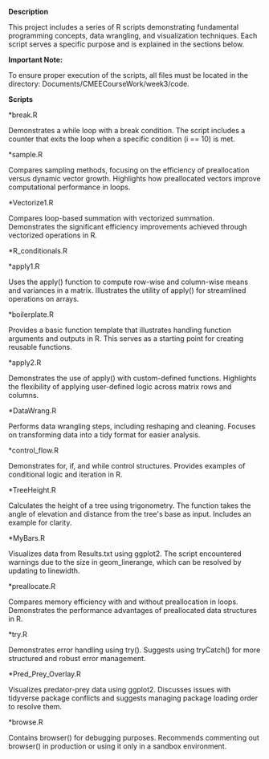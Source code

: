 
**Description**

This project includes a series of R scripts demonstrating fundamental programming concepts, data wrangling, and visualization techniques. Each script serves a specific purpose and is explained in the sections below.

**Important Note:**

To ensure proper execution of the scripts, all files must be located in the directory:
Documents/CMEECourseWork/week3/code.

**Scripts**

*break.R

Demonstrates a while loop with a break condition. The script includes a counter that exits the loop when a specific condition (i == 10) is met.

*sample.R

Compares sampling methods, focusing on the efficiency of preallocation versus dynamic vector growth. Highlights how preallocated vectors improve computational performance in loops.

*Vectorize1.R

Compares loop-based summation with vectorized summation. Demonstrates the significant efficiency improvements achieved through vectorized operations in R.

*R_conditionals.R

*apply1.R

Uses the apply() function to compute row-wise and column-wise means and variances in a matrix. Illustrates the utility of apply() for streamlined operations on arrays.

*boilerplate.R

Provides a basic function template that illustrates handling function arguments and outputs in R. This serves as a starting point for creating reusable functions.

*apply2.R

Demonstrates the use of apply() with custom-defined functions. Highlights the flexibility of applying user-defined logic across matrix rows and columns.

*DataWrang.R

Performs data wrangling steps, including reshaping and cleaning. Focuses on transforming data into a tidy format for easier analysis.

*control_flow.R

Demonstrates for, if, and while control structures. Provides examples of conditional logic and iteration in R.

*TreeHeight.R

Calculates the height of a tree using trigonometry. The function takes the angle of elevation and distance from the tree's base as input. Includes an example for clarity.

*MyBars.R

Visualizes data from Results.txt using ggplot2. The script encountered warnings due to the size in geom_linerange, which can be resolved by updating to linewidth.

*preallocate.R

Compares memory efficiency with and without preallocation in loops. Demonstrates the performance advantages of preallocated data structures in R.

*try.R

Demonstrates error handling using try(). Suggests using tryCatch() for more structured and robust error management.

*Pred_Prey_Overlay.R

Visualizes predator-prey data using ggplot2. Discusses issues with tidyverse package conflicts and suggests managing package loading order to resolve them.

*browse.R

Contains browser() for debugging purposes. Recommends commenting out browser() in production or using it only in a sandbox environment.